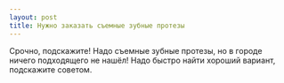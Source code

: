 ```yaml
---
layout: post 
title: Нужно заказать съемные зубные протезы 
--- 
```

Срочно, подскажите! Надо съемные зубные протезы, но в городе ничего подходящего не нашёл! Надо быстро найти хороший вариант, подскажите советом.